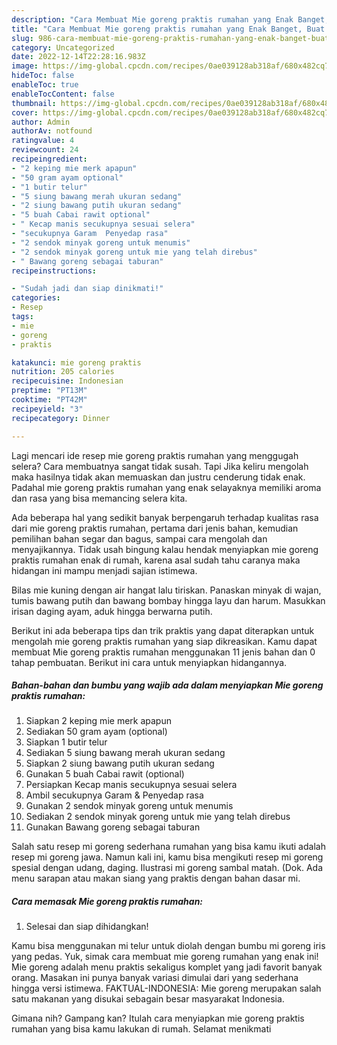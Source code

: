 ```yaml
---
description: "Cara Membuat Mie goreng praktis rumahan yang Enak Banget, Buat Buka Puasa Lezat Sekali"
title: "Cara Membuat Mie goreng praktis rumahan yang Enak Banget, Buat Buka Puasa Lezat Sekali"
slug: 986-cara-membuat-mie-goreng-praktis-rumahan-yang-enak-banget-buat-buka-puasa-lezat-sekali
category: Uncategorized
date: 2022-12-14T22:28:16.983Z
image: https://img-global.cpcdn.com/recipes/0ae039128ab318af/680x482cq70/mie-goreng-praktis-rumahan-foto-resep-utama.jpg
hideToc: false
enableToc: true
enableTocContent: false
thumbnail: https://img-global.cpcdn.com/recipes/0ae039128ab318af/680x482cq70/mie-goreng-praktis-rumahan-foto-resep-utama.jpg
cover: https://img-global.cpcdn.com/recipes/0ae039128ab318af/680x482cq70/mie-goreng-praktis-rumahan-foto-resep-utama.jpg
author: Admin
authorAv: notfound
ratingvalue: 4
reviewcount: 24
recipeingredient:
- "2 keping mie merk apapun"
- "50 gram ayam optional"
- "1 butir telur"
- "5 siung bawang merah ukuran sedang"
- "2 siung bawang putih ukuran sedang"
- "5 buah Cabai rawit optional"
- " Kecap manis secukupnya sesuai selera"
- "secukupnya Garam  Penyedap rasa"
- "2 sendok minyak goreng untuk menumis"
- "2 sendok minyak goreng untuk mie yang telah direbus"
- " Bawang goreng sebagai taburan"
recipeinstructions:

- "Sudah jadi dan siap dinikmati!"
categories:
- Resep
tags:
- mie
- goreng
- praktis

katakunci: mie goreng praktis 
nutrition: 205 calories
recipecuisine: Indonesian
preptime: "PT13M"
cooktime: "PT42M"
recipeyield: "3"
recipecategory: Dinner

---
```



Lagi mencari ide resep mie goreng praktis rumahan yang menggugah selera? Cara membuatnya sangat tidak susah. Tapi Jika keliru mengolah maka hasilnya tidak akan memuaskan dan justru cenderung tidak enak. Padahal mie goreng praktis rumahan yang enak selayaknya memiliki aroma dan rasa yang bisa memancing selera kita.


Ada beberapa hal yang sedikit banyak berpengaruh terhadap kualitas rasa dari mie goreng praktis rumahan, pertama dari jenis bahan, kemudian pemilihan bahan segar dan bagus, sampai cara mengolah dan menyajikannya. Tidak usah bingung kalau hendak menyiapkan mie goreng praktis rumahan enak di rumah, karena asal sudah tahu caranya maka hidangan ini mampu menjadi sajian istimewa.

Bilas mie kuning dengan air hangat lalu tiriskan. Panaskan minyak di wajan, tumis bawang putih dan bawang bombay hingga layu dan harum. Masukkan irisan daging ayam, aduk hingga berwarna putih.


Berikut ini ada beberapa tips dan trik praktis yang dapat diterapkan untuk mengolah mie goreng praktis rumahan yang siap dikreasikan. Kamu dapat membuat Mie goreng praktis rumahan menggunakan 11 jenis bahan dan 0 tahap pembuatan. Berikut ini cara untuk menyiapkan hidangannya.

<!--inarticleads1-->

##### Bahan-bahan dan bumbu yang wajib ada dalam menyiapkan Mie goreng praktis rumahan:

1. Siapkan 2 keping mie merk apapun
1. Sediakan 50 gram ayam (optional)
1. Siapkan 1 butir telur
1. Sediakan 5 siung bawang merah ukuran sedang
1. Siapkan 2 siung bawang putih ukuran sedang
1. Gunakan 5 buah Cabai rawit (optional)
1. Persiapkan  Kecap manis secukupnya sesuai selera
1. Ambil secukupnya Garam &amp; Penyedap rasa
1. Gunakan 2 sendok minyak goreng untuk menumis
1. Sediakan 2 sendok minyak goreng untuk mie yang telah direbus
1. Gunakan  Bawang goreng sebagai taburan


Salah satu resep mi goreng sederhana rumahan yang bisa kamu ikuti adalah resep mi goreng jawa. Namun kali ini, kamu bisa mengikuti resep mi goreng spesial dengan udang, daging. Ilustrasi mi goreng sambal matah. (Dok. Ada menu sarapan atau makan siang yang praktis dengan bahan dasar mi. 

<!--inarticleads2-->

##### Cara memasak Mie goreng praktis rumahan:


1. Selesai dan siap dihidangkan!

Kamu bisa menggunakan mi telur untuk diolah dengan bumbu mi goreng iris yang pedas. Yuk, simak cara membuat mie goreng rumahan yang enak ini! Mie goreng adalah menu praktis sekaligus komplet yang jadi favorit banyak orang. Masakan ini punya banyak variasi dimulai dari yang sederhana hingga versi istimewa. FAKTUAL-INDONESIA: Mie goreng merupakan salah satu makanan yang disukai sebagain besar masyarakat Indonesia. 

Gimana nih? Gampang kan? Itulah cara menyiapkan mie goreng praktis rumahan yang bisa kamu lakukan di rumah. Selamat menikmati
